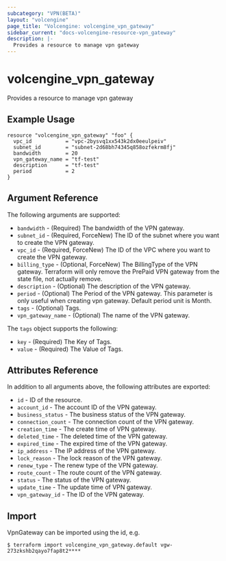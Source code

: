 ```yaml
---
subcategory: "VPN(BETA)"
layout: "volcengine"
page_title: "Volcengine: volcengine_vpn_gateway"
sidebar_current: "docs-volcengine-resource-vpn_gateway"
description: |-
  Provides a resource to manage vpn gateway
---
```

# volcengine_vpn_gateway
Provides a resource to manage vpn gateway
## Example Usage
```hcl
resource "volcengine_vpn_gateway" "foo" {
  vpc_id           = "vpc-2bysvq1xx543k2dx0eeulpeiv"
  subnet_id        = "subnet-2d68bh74345q858ozfekrm8fj"
  bandwidth        = 20
  vpn_gateway_name = "tf-test"
  description      = "tf-test"
  period           = 2
}
```
## Argument Reference
The following arguments are supported:
* `bandwidth` - (Required) The bandwidth of the VPN gateway.
* `subnet_id` - (Required, ForceNew) The ID of the subnet where you want to create the VPN gateway.
* `vpc_id` - (Required, ForceNew) The ID of the VPC where you want to create the VPN gateway.
* `billing_type` - (Optional, ForceNew) The BillingType of the VPN gateway. Terraform will only remove the PrePaid VPN gateway from the state file, not actually remove.
* `description` - (Optional) The description of the VPN gateway.
* `period` - (Optional) The Period of the VPN gateway. This parameter is only useful when creating vpn gateway. Default period unit is Month.
* `tags` - (Optional) Tags.
* `vpn_gateway_name` - (Optional) The name of the VPN gateway.

The `tags` object supports the following:

* `key` - (Required) The Key of Tags.
* `value` - (Required) The Value of Tags.

## Attributes Reference
In addition to all arguments above, the following attributes are exported:
* `id` - ID of the resource.
* `account_id` - The account ID of the VPN gateway.
* `business_status` - The business status of the VPN gateway.
* `connection_count` - The connection count of the VPN gateway.
* `creation_time` - The create time of VPN gateway.
* `deleted_time` - The deleted time of the VPN gateway.
* `expired_time` - The expired time of the VPN gateway.
* `ip_address` - The IP address of the VPN gateway.
* `lock_reason` - The lock reason of the VPN gateway.
* `renew_type` - The renew type of the VPN gateway.
* `route_count` - The route count of the VPN gateway.
* `status` - The status of the VPN gateway.
* `update_time` - The update time of VPN gateway.
* `vpn_gateway_id` - The ID of the VPN gateway.


## Import
VpnGateway can be imported using the id, e.g.
```
$ terraform import volcengine_vpn_gateway.default vgw-273zkshb2qayo7fap8t2****
```

